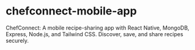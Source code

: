 # chefconnect-mobile-app
ChefConnect: A mobile recipe-sharing app with React Native, MongoDB, Express, Node.js, and Tailwind CSS. Discover, save, and share recipes securely.
